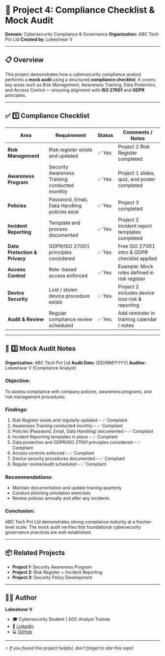 # 🧾 Project 4: Compliance Checklist & Mock Audit

**Domain:** Cybersecurity Compliance & Governance
**Organization:** ABC Tech Pvt Ltd
**Created by:** Lokeshwar V

---

## 📋 Overview

This project demonstrates how a cybersecurity compliance analyst performs a **mock audit** using a structured **compliance checklist**.
It covers key areas such as Risk Management, Awareness Training, Data Protection, and Access Control — ensuring alignment with **ISO 27001** and **GDPR** principles.

---

## ✅ 1️⃣ Compliance Checklist

| Area                          | Requirement                                   | Status | Comments / Notes                                |
| ----------------------------- | --------------------------------------------- | ------ | ----------------------------------------------- |
| **Risk Management**           | Risk register exists and updated              | ✅ Yes  | Project 2 Risk Register completed               |
| **Awareness Program**         | Security Awareness Training conducted monthly | ✅ Yes  | Project 1 slides, quiz, and poster completed    |
| **Policies**                  | Password, Email, Data Handling policies exist | ✅ Yes  | Project 3 completed                             |
| **Incident Reporting**        | Template and process documented               | ✅ Yes  | Project 2 incident report templates completed   |
| **Data Protection & Privacy** | GDPR/ISO 27001 principles considered          | ✅ Yes  | Free ISO 27001 intro & GDPR checklist applied   |
| **Access Control**            | Role-based access enforced                    | ✅ Yes  | Example: Mock roles defined in risk register    |
| **Device Security**           | Lost / stolen device procedure exists         | ✅ Yes  | Project 2 includes device loss risk & reporting |
| **Audit & Review**            | Regular compliance review scheduled           | ✅ Yes  | Add reminder in training calendar / notes       |

---

## 🧠 2️⃣ Mock Audit Notes

**Organization:** ABC Tech Pvt Ltd
**Audit Date:** [DD/MM/YYYY]
**Auditor:** Lokeshwar V (Compliance Analyst)

### **Objective:**

To assess compliance with company policies, awareness programs, and risk management procedures.

### **Findings:**

1. Risk Register exists and regularly updated – ✅ Compliant
2. Awareness Training conducted monthly – ✅ Compliant
3. Policies (Password, Email, Data Handling) documented – ✅ Compliant
4. Incident Reporting templates in place – ✅ Compliant
5. Data protection and GDPR/ISO 27001 principles considered – ✅ Compliant
6. Access controls enforced – ✅ Compliant
7. Device security procedures documented – ✅ Compliant
8. Regular review/audit scheduled – ✅ Compliant

### **Recommendations:**

* Maintain documentation and update training quarterly
* Conduct phishing simulation exercises
* Review policies annually and after any incidents

### **Conclusion:**

ABC Tech Pvt Ltd demonstrates strong compliance maturity at a fresher-level scale.
The mock audit verifies that foundational cybersecurity governance practices are well established.

---

## 📦 Related Projects

* **Project 1:** Security Awareness Program
* **Project 2:** Risk Register + Incident Reporting
* **Project 3:** Security Policy Development

---

## 🧑‍💼 Author

**Lokeshwar V**

* 🎓 Cybersecurity Student | SOC Analyst Trainee
* 🔗 [LinkedIn](https://www.linkedin.com/in/lokeshwar-v-011b20289)
* 💻 [GitHub](https://github.com/Loke31033)

---

⭐ *If you found this project helpful, don’t forget to star this repo!*
